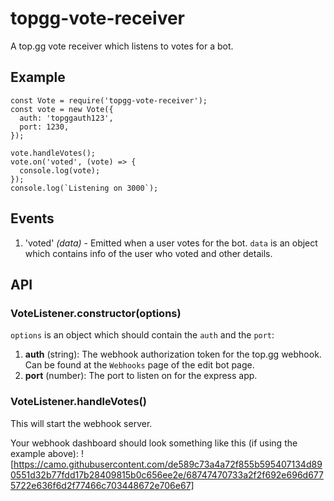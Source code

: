 # topgg-vote-receiver

A top.gg vote receiver which listens to votes for a bot.

## Example

```
const Vote = require('topgg-vote-receiver');
const vote = new Vote({
  auth: 'topggauth123',
  port: 1230,
});

vote.handleVotes();
vote.on('voted', (vote) => {
  console.log(vote);
});
console.log(`Listening on 3000`);
```

## Events

1. 'voted' _(data)_ - Emitted when a user votes for the bot. `data` is an object which contains info of the user who voted and other details.

## API

### VoteListener.constructor(options)

`options` is an object which should contain the `auth` and the `port`:

1. **auth** (string): The webhook authorization token for the top.gg webhook. Can be found at the `Webhooks` page of the edit bot page.
2. **port** (number): The port to listen on for the express app.

### VoteListener.handleVotes()

This will start the webhook server.

Your webhook dashboard should look something like this (if using the example above):
![https://camo.githubusercontent.com/de589c73a4a72f855b595407134d890551d32b77fdd17b28409815b0c656ee2e/68747470733a2f2f692e696d6775722e636f6d2f77466c703448672e706e67]
